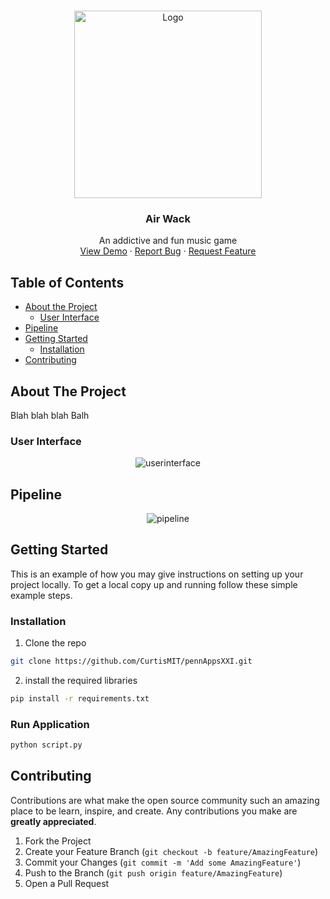 <!-- PROJECT LOGO -->
<br />
<p align="center">
  <a href="https://github.com/CurtisMIT/pennAppsXXI">
    <img src="images/logo.png" alt="Logo" width="300" height="300">
  </a>

  <h3 align="center">Air Wack</h3>

  <p align="center">
    An addictive and fun music game
    <br />
    <a href="https://github.com/CurtisMIT/pennAppsXXI">View Demo</a>
    ·
    <a href="https://github.com/CurtisMIT/pennAppsXXI/issues">Report Bug</a>
    ·
    <a href="https://github.com/CurtisMIT/pennAppsXXI/issues">Request Feature</a>
  </p>
</p>



<!-- TABLE OF CONTENTS -->
## Table of Contents

* [About the Project](#about-the-project)
  * [User Interface](#user-interface)
* [Pipeline](#pipeline)
* [Getting Started](#getting-started)
  * [Installation](#installation)
* [Contributing](#contributing)



<!-- ABOUT THE PROJECT -->
## About The Project
Blah blah blah Balh

### User Interface
<p align="center">
<img src="images/UserInterface.png" alt="userinterface">
</p>

<!-- PIPELINE -->
## Pipeline
<p align="center">
<img src="images/pipeline01.png" alt="pipeline">
</p>

<!-- GETTING STARTED -->
## Getting Started

This is an example of how you may give instructions on setting up your project locally.
To get a local copy up and running follow these simple example steps.

### Installation
1. Clone the repo
```sh
git clone https://github.com/CurtisMIT/pennAppsXXI.git
```
2. install the required libraries
```sh
pip install -r requirements.txt 
```

### Run Application 
```sh
python script.py
```


<!-- CONTRIBUTING -->
## Contributing

Contributions are what make the open source community such an amazing place to be learn, inspire, and create. Any contributions you make are **greatly appreciated**.

1. Fork the Project
2. Create your Feature Branch (`git checkout -b feature/AmazingFeature`)
3. Commit your Changes (`git commit -m 'Add some AmazingFeature'`)
4. Push to the Branch (`git push origin feature/AmazingFeature`)
5. Open a Pull Request
